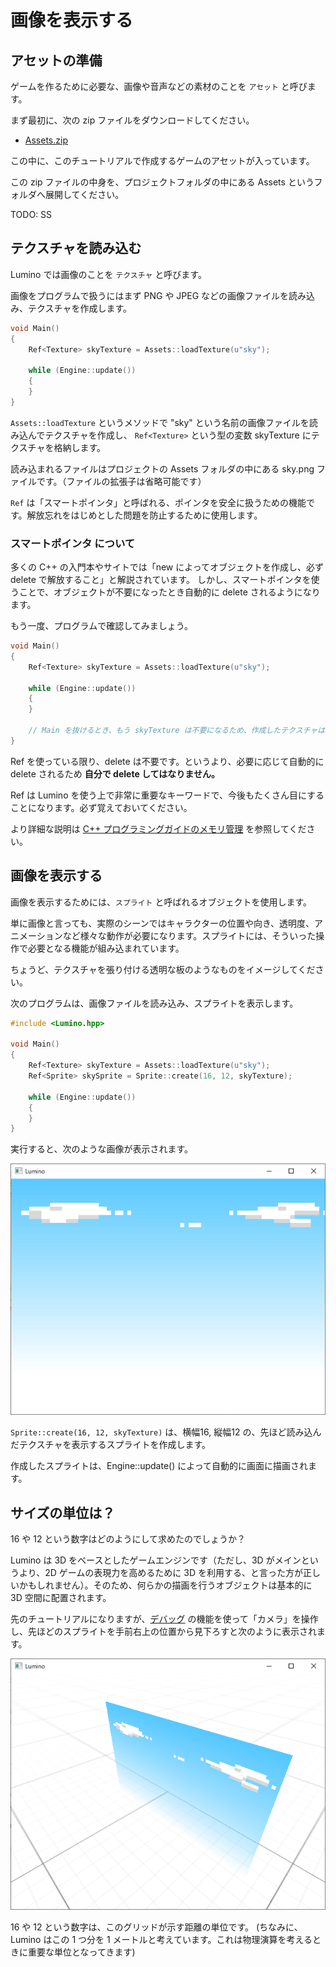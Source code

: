 画像を表示する
==========

アセットの準備
----------

ゲームを作るために必要な、画像や音声などの素材のことを `アセット` と呼びます。

まず最初に、次の zip ファイルをダウンロードしてください。

- [Assets.zip](Assets.zip)

この中に、このチュートリアルで作成するゲームのアセットが入っています。

この zip ファイルの中身を、プロジェクトフォルダの中にある Assets というフォルダへ展開してください。

TODO: SS


テクスチャを読み込む
----------

Lumino では画像のことを `テクスチャ` と呼びます。

画像をプログラムで扱うにはまず PNG や JPEG などの画像ファイルを読み込み、テクスチャを作成します。

```cpp
void Main()
{
    Ref<Texture> skyTexture = Assets::loadTexture(u"sky");

    while (Engine::update())
    {
    }
}
```

`Assets::loadTexture` というメソッドで "sky" という名前の画像ファイルを読み込んでテクスチャを作成し、 `Ref<Texture>` という型の変数 skyTexture にテクスチャを格納します。

読み込まれるファイルはプロジェクトの Assets フォルダの中にある sky.png ファイルです。（ファイルの拡張子は省略可能です）

`Ref` は「スマートポインタ」と呼ばれる、ポインタを安全に扱うための機能です。解放忘れをはじめとした問題を防止するために使用します。


### スマートポインタ について

多くの C++ の入門本やサイトでは「new によってオブジェクトを作成し、必ず delete で解放すること」と解説されています。
しかし、スマートポインタを使うことで、オブジェクトが不要になったとき自動的に delete されるようになります。

もう一度、プログラムで確認してみましょう。

```cpp
void Main()
{
    Ref<Texture> skyTexture = Assets::loadTexture(u"sky");

    while (Engine::update())
    {
    }

    // Main を抜けるとき、もう skyTexture は不要になるため、作成したテクスチャは delete される。
}
```

Ref を使っている限り、delete は不要です。というより、必要に応じて自動的に delete されるため **自分で delete してはなりません。**

Ref は Lumino を使う上で非常に重要なキーワードで、今後もたくさん目にすることになります。必ず覚えておいてください。

より詳細な説明は [C++ プログラミングガイドのメモリ管理](../../programming-guide/cpp.md) を参照してください。



画像を表示する
----------

画像を表示するためには、`スプライト` と呼ばれるオブジェクトを使用します。

単に画像と言っても、実際のシーンではキャラクターの位置や向き、透明度、アニメーションなど様々な動作が必要になります。スプライトには、そういった操作で必要となる機能が組み込まれています。

ちょうど、テクスチャを張り付ける透明な板のようなものをイメージしてください。

次のプログラムは、画像ファイルを読み込み、スプライトを表示します。

```cpp
#include <Lumino.hpp>

void Main()
{
    Ref<Texture> skyTexture = Assets::loadTexture(u"sky");
    Ref<Sprite> skySprite = Sprite::create(16, 12, skyTexture);

    while (Engine::update())
    {
    }
}
```

実行すると、次のような画像が表示されます。

![](img/texture-and-sprite-1.png)


`Sprite::create(16, 12, skyTexture)` は、横幅16, 縦幅12 の、先ほど読み込んだテクスチャを表示するスプライトを作成します。

作成したスプライトは、Engine::update() によって自動的に画面に描画されます。


サイズの単位は？
----------

16 や 12 という数字はどのようにして求めたのでしょうか？

Lumino は 3D をベースとしたゲームエンジンです（ただし、3D がメインというより、2D ゲームの表現力を高めるために 3D を利用する、と言った方が正しいかもしれません）。そのため、何らかの描画を行うオブジェクトは基本的に 3D 空間に配置されます。

先のチュートリアルになりますが、[デバッグ](14-debug.md) の機能を使って「カメラ」を操作し、先ほどのスプライトを手前右上の位置から見下ろすと次のように表示されます。

![](img/texture-and-sprite-2.png)

16 や 12 という数字は、このグリッドが示す距離の単位です。 (ちなみに、Lumino はこの 1 つ分を 1 メートルと考えています。これは物理演算を考えるときに重要な単位となってきます)


